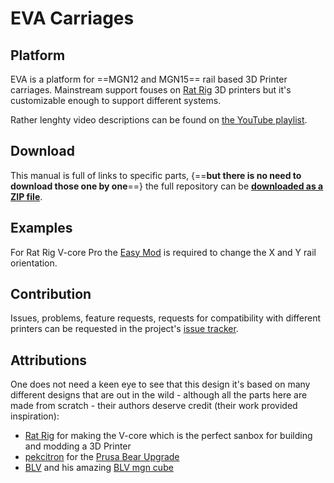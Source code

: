 # EVA Carriages

<div class="cloudimage-360" data-folder="assets/images/gifs/source/lineup/" data-filename="lineup_{index}.jpg" data-amount="24" data-autoplay="true" data-speed="500" data-autoplay-reverse="true"></div>

## Platform

EVA is a platform for ==MGN12 and MGN15== rail based 3D Printer carriages. Mainstream support fouses on [Rat Rig](https://www.ratrig.com/) 3D printers but it's customizable enough to support different systems.

Rather lenghty video descriptions can be found on [the YouTube playlist](https://www.youtube.com/playlist?list=PLR8LTCniA766Mg1a88iF8xhOlvZR-Rc3A).

## Download

This manual is full of links to specific parts, {==**but there is no need to download those one by one**==} the full repository can be **[downloaded as a ZIP file](https://github.com/pkucmus/EVA/archive/master.zip)**.

## Examples

For Rat Rig V-core Pro the [Easy Mod](https://github.com/pkucmus/Easy-Mod) is required to change the X and Y rail orientation.

## Contribution

Issues, problems, feature requests, requests for compatibility with different printers can be requested in the project's [issue tracker](https://github.com/pkucmus/EVA/issues).

## Attributions

One does not need a keen eye to see that this design it's based on many different designs that are out in the wild - although all the parts here are made from scratch - their authors deserve credit (their work provided inspiration):

* [Rat Rig](https://www.ratrig.com/) for making the V-core which is the perfect sanbox for building and modding a 3D Printer
* [pekcitron](https://www.thingiverse.com/pekcitron/about) for the [Prusa Bear Upgrade](https://www.thingiverse.com/thing:2808408)
* [BLV](https://www.thingiverse.com/BLV/about) and his amazing [BLV mgn cube](https://www.thingiverse.com/thing:3382718)
